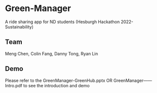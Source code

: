# Green-Manager
A ride sharing app for ND students (Hesburgh Hackathon 2022- Sustainability)

## Team
Meng Chen, Colin Fang, Danny Tong, Ryan Lin

## Demo
Please refer to the GreenManager-GreenHub.pptx OR GreenManager——Intro.pdf to see the introduction and demo
